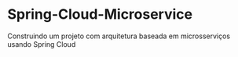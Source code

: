 # Spring-Cloud-Microservice
Construindo um projeto com arquitetura baseada em microsserviços usando Spring Cloud
